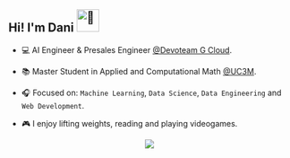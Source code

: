 


## Hi! I'm Dani <img src="https://fonts.gstatic.com/s/e/notoemoji/latest/1f44b/512.gif" alt="👋" width="40">

- 💻 AI Engineer & Presales Engineer [@Devoteam G Cloud](https://gcloud.devoteam.com/).

- 📚 Master Student in Applied and Computational Math [@UC3M]([https://www.uc3m.es/grado/datos](https://www.uc3m.es/master/matematica-aplicada)).

- 🎧 Focused on: `Machine Learning`, `Data Science`, `Data Engineering` and `Web Development`.

- 🎮 I enjoy lifting weights, reading and playing videogames.

<div align="center">
  <a href="https://www.linkedin.com/in/danielkwapien/">
    <img src="https://img.shields.io/badge/LinkedIn-0077B5?style=for-the-badge&logo=linkedin&logoColor=white"/>
  </a>
</div>
